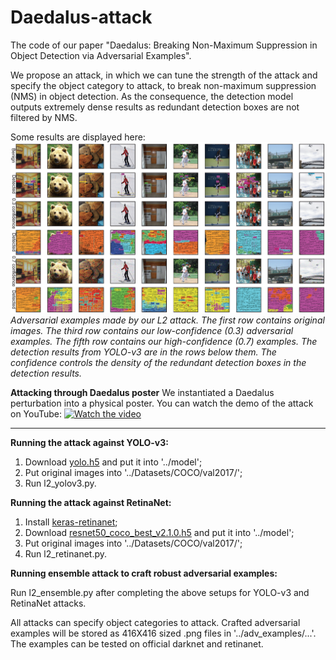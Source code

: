 # Daedalus-attack
The code of our paper "Daedalus: Breaking Non-Maximum Suppression in Object Detection via Adversarial Examples".

We propose an attack, in which we can tune the strength of the attack and specify the object category to attack, to break non-maximum suppression (NMS) in object detection. As the consequence, the detection model outputs extremely dense results as redundant detection boxes are not filtered by NMS.

Some results are displayed here:
![Alt text](resources/l2attack.jpg)
*Adversarial examples made by our L2 attack. The first row contains original images. The third row contains our low-confidence (0.3) adversarial examples. The fifth row contains our high-confidence (0.7) examples. The detection results from YOLO-v3 are in the rows below them. The confidence controls the density of the redundant detection boxes in the detection results.*

**Attacking through Daedalus poster**
We instantiated a Daedalus perturbation into a physical poster. You can watch the demo of the attack on YouTube:
[![Watch the video](https://img.youtube.com/vi/gps37SqC7dU/maxresdefault.jpg)](https://www.youtube.com/watch?v=gps37SqC7dU)

---

**Running the attack against YOLO-v3:**
1. Download [yolo.h5](https://1drv.ms/u/s!AqftEu9YAdEGidZ7vEm-4v4c2sV-Lw) and put it into '../model';
2. Put original images into '../Datasets/COCO/val2017/';
3. Run l2_yolov3.py.

**Running the attack against RetinaNet:**
1. Install [keras-retinanet](https://github.com/fizyr/keras-retinanet);
2. Download [resnet50_coco_best_v2.1.0.h5](https://drive.google.com/file/d/1N6Xg5SOW8Ic4hpC8PoIRvggcstx0HcXw/view?usp=sharing) and put it into '../model';
3. Put original images into '../Datasets/COCO/val2017/';
4. Run l2_retinanet.py.

**Running ensemble attack to craft robust adversarial examples:**

Run l2_ensemble.py after completing the above setups for YOLO-v3 and RetinaNet attacks.

All attacks can specify object categories to attack. Crafted adversarial examples will be stored as 416X416 sized .png files in '../adv_examples/...'. The examples can be tested on official darknet and retinanet.

